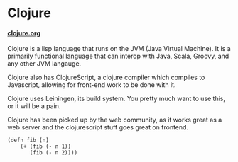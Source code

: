 # Clojure
#### [clojure.org](http://www.clojure.org)

Clojure is a lisp language that runs on the JVM (Java Virtual Machine). It is a primarily functional language that can interop with Java, Scala, Groovy, and any other JVM langauge.

Clojure also has ClojureScript, a clojure compiler which compiles to Javascript, allowing for front-end work to be done with it.

Clojure uses Leiningen, its build system. You pretty much want to use this, or it will be a pain.

Clojure has been picked up by the web community, as it works great as a web server and the clojurescript stuff goes
great on frontend. 

```
(defn fib [n]
    (+ (fib (- n 1))
       (fib (- n 2))))
```
